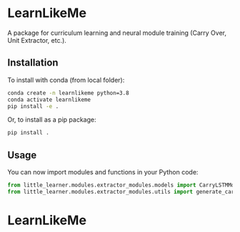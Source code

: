 # LearnLikeMe

A package for curriculum learning and neural module training (Carry Over, Unit Extractor, etc.).

## Installation

To install with conda (from local folder):

```bash
conda create -n learnlikeme python=3.8
conda activate learnlikeme
pip install -e .
```

Or, to install as a pip package:

```bash
pip install .
```

## Usage

You can now import modules and functions in your Python code:

```python
from little_learner.modules.extractor_modules.models import CarryLSTMModel, UnitLSTMModel
from little_learner.modules.extractor_modules.utils import generate_carry_data, generate_unit_data
```
# LearnLikeMe